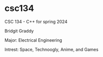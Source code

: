 # csc134
CSC 134 - C++ for spring 2024

Bridgit Graddy

Major: Electrical Engineering

Intrest: Space, Technoogly, Anime, and Games
